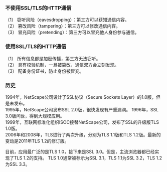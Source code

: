 ### 不使用SSL/TLS的HTTP通信
（1） 窃听风险（eavesdropping）：第三方可以获知通信内容。  
（2） 篡改风险（tampering）：第三方可以修改通信内容。  
（3） 冒充风险（pretending）：第三方可以冒充他人身份参与通信。  


### 使用SSL/TLS的HTTP通信
（1） 所有信息都是加密传播，第三方无法窃听。  
（2） 具有校验机制，一旦被篡改，通信双方会立刻发现。  
（3） 配备身份证书，防止身份被冒充。  

### 历史
1994年，NetScape公司设计了SSL协议（Secure Sockets Layer）的1.0版，但是未发布。  
1995年，NetScape公司发布SSL 2.0版，很快发现有严重漏洞。
1996年，SSL 3.0版问世，得到大规模应用。  
1999年，互联网标准化组织ISOC接替NetScape公司，发布了SSL的升级版TLS 1.0版。  
2006年和2008年，TLS进行了两次升级，分别为TLS 1.1版和TLS 1.2版。最新的变动是2011年TLS 1.2的修订版。  

目前，应用最广泛的是TLS 1.0，接下来是SSL 3.0。但是，主流浏览器都已经实现了TLS 1.2的支持。
TLS 1.0通常被标示为SSL 3.1，TLS 1.1为SSL 3.2，TLS 1.2为SSL 3.3。  